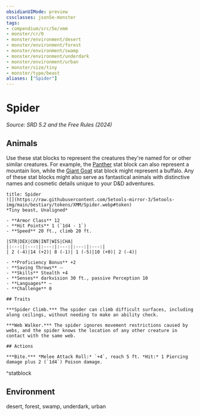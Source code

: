 ```yaml
---
obsidianUIMode: preview
cssclasses: json5e-monster
tags:
- compendium/src/5e/xmm
- monster/cr/0
- monster/environment/desert
- monster/environment/forest
- monster/environment/swamp
- monster/environment/underdark
- monster/environment/urban
- monster/size/tiny
- monster/type/beast
aliases: ["Spider"]
---
```

# Spider
*Source: SRD 5.2 and the Free Rules (2024)*  

## Animals

Use these stat blocks to represent the creatures they're named for or other similar creatures. For example, the [Panther](compendium/bestiary/beast/panther-xmm.md) stat block can also represent a mountain lion, while the [Giant Goat](compendium/bestiary/beast/giant-goat-xmm.md) stat block might represent a buffalo. Any of these stat blocks might also serve as fantastical animals with distinctive names and cosmetic details unique to your D&D adventures.

```ad-statblock
title: Spider
![](https://raw.githubusercontent.com/5etools-mirror-3/5etools-img/main/bestiary/tokens/XMM/Spider.webp#token)
*Tiny beast, Unaligned*

- **Armor Class** 12
- **Hit Points** 1 (`1d4 - 1`)
- **Speed** 20 ft., climb 20 ft.

|STR|DEX|CON|INT|WIS|CHA|
|:---:|:---:|:---:|:---:|:---:|:---:|
| 2 (-4)|14 (+2)| 8 (-1)| 1 (-5)|10 (+0)| 2 (-4)|

- **Proficiency Bonus** +2
- **Saving Throws** ⏤
- **Skills** Stealth +4
- **Senses** darkvision 30 ft., passive Perception 10
- **Languages** —
- **Challenge** 0

## Traits

***Spider Climb.*** The spider can climb difficult surfaces, including along ceilings, without needing to make an ability check.

***Web Walker.*** The spider ignores movement restrictions caused by webs, and the spider knows the location of any other creature in contact with the same web.

## Actions

***Bite.*** *Melee Attack Roll:* `+4`, reach 5 ft. *Hit:* 1 Piercing damage plus 2 (`1d4`) Poison damage.
```
^statblock

## Environment

desert, forest, swamp, underdark, urban